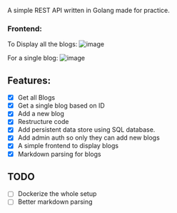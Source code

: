 A simple REST API written in Golang made for practice.

### Frontend:

To Display all the blogs:
![image](https://user-images.githubusercontent.com/31778302/115418746-5b060200-a217-11eb-8f5c-0a79c2393db9.png)

For a single blog:
![image](https://user-images.githubusercontent.com/31778302/115419004-986a8f80-a217-11eb-94ae-6502805b11fb.png)

## Features:

- [x] Get all Blogs
- [x] Get a single blog based on ID
- [x] Add a new blog
- [x] Restructure code
- [x] Add persistent data store using SQL database.
- [x] Add admin auth so only they can add new blogs
- [x] A simple frontend to display blogs
- [x] Markdown parsing for blogs

## TODO

- [ ] Dockerize the whole setup
- [ ] Better markdown parsing
